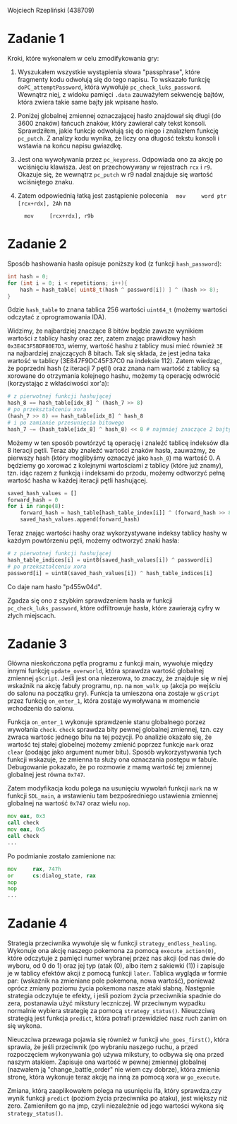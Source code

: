 Wojciech Rzepliński (438709)
# Zadanie 1

Kroki, które wykonałem w celu zmodifykowania gry:

1. Wyszukałem wszystkie wystąpienia słowa "passphrase", które fragmenty kodu odwołują się do tego napisu. To wskazało funkcję `doPC_attemptPassword`, która wywołuje `pc_check_luks_password`. Wewnątrz niej, z widoku pamięci `.data` zauważyłem sekwencję bajtów, która zwiera takie same bajty jak wpisane hasło.
2. Poniżej globalnej zmiennej oznaczającej hasło znajdował się długi (do 3600 znaków) łańcuch znaków, który zawierał cały tekst konsoli. Sprawdziłem, jakie funkcje odwołują się do niego i znalazłem funkcję `pc_putch`. Z analizy kodu wynika, że liczy ona długość tekstu konsoli i wstawia na końcu napisu gwiazdkę.
3. Jest ona wywoływania przez `pc_keypress`. Odpowiada ono za akcję po wciśnięciu klawisza. Jest on przechowywany w rejestrach `rcx` i `r9`. Okazuje się, że wewnątrz `pc_putch` w r9 nadal znajduje się wartość wciśniętego znaku.
4. Zatem odpowiednią łatką jest zastąpienie polecenia ```  mov     word ptr [rcx+rdx], 2Ah``` na

    ```  mov     [rcx+rdx], r9b```

# Zadanie 2

Sposób hashowania hasła opisuje poniższy kod (z funkcji `hash_password`):
```c
int hash = 0;
for (int i = 0; i < repetitions; i++){
    hash = hash_table[ uint8_t(hash ^ password[i]) ] ^ (hash >> 8);
}
```
Gdzie `hash_table` to znana tablica 256 wartości `uint64_t` (możemy wartości odczytać z oprogramowania IDA).

Widzimy, że najbardziej znaczące 8 bitów będzie zawsze wynikiem wartości z tablicy hashy oraz zer, zatem znając prawidłowy hash `0x3E4C3F5BDF80E7D3`, wiemy, wartość hashu z tablicy musi mieć również `3E` na najbardziej znajczących 8 bitach. Tak się składa, że jest jedna taka wartość w tablicy (3E847F9DC45F37C0 na indeksie 112). Zatem wiedząc, że poprzedni hash (z iteracji 7 pętli) oraz znana nam wartość z tablicy są xorowane do otrzymania kolejnego hashu, możemy tą operację odwrócić (korzystając z wkłaściwości xor'a):
```python
# z pierwotnej funkcji hashującej
hash_8 == hash_table[idx_8] ^ (hash_7 >> 8)
# po przekształceniu xora
(hash_7 >> 8) == hash_table[idx_8] ^ hash_8
# i po zamianie przesunięcia bitowego
hash_7 ~= (hash_table[idx_8] ^ hash_8) << 8 # najmniej znaczące 2 bajty się nie będą poprawne, ale najbardziej znaczące 2 bajty będą
```
Możemy w ten sposób powtórzyć tą operację i znaleźć tablicę indeksów dla 8 iteracji pętli.
Teraz aby znaleźć wartości znaków hasła, zauważmy, że pierwszy hash (który moglibyśmy oznaczyć jako `hash_0`) ma wartość 0. A będziemy go xorować z kolejnymi wartościami z tablicy (które już znamy), tzn. idąc razem z funkcją i indeksami do przodu, możemy odtworzyć pełną wartość hasha w każdej iteracji pętli hashującej.
```python
saved_hash_values = []
forward_hash = 0
for i in range(8):
    forward_hash = hash_table[hash_table_index[i]] ^ (forward_hash >> 8)
    saved_hash_values.append(forward_hash)
```

Teraz znając wartości hashy oraz wykorzystywane indeksy tablicy hashy w każdym powtórzeniu pętli, możemy odtworzyć znaki hasła:
 
```python
# z pierwotnej funkcji hashującej
hash_table_indices[i] = uint8(saved_hash_values[i]) ^ password[i]
# po przekształceniu xora
password[i] = uint8(saved_hash_values[i]) ^ hash_table_indices[i]
```
Co daje nam hasło "p455w04d".

Zgadza się ono z szybkim sprawdzeniem hasła w funkcji `pc_check_luks_password`, które odfiltrowuje hasła, które zawierają cyfry w złych miejscach.

# Zadanie 3

Główna nieskończona pętla programu z funkcji main, wywołuje między innymi funkcję `update_overworld`, która sprawdza wartość globalnej zmiennej `gScript`. Jeśli jest ona niezerowa, to znaczy, że znajduje się w niej wskaźnik na akcję fabuły programu, np. na `mom_walk_up` (akcja po wejściu do salonu na początku gry). Funkcja ta umieszona ona zostaje w `gScript` przez funkcję `on_enter_1`, która zostaje wywoływana w momencie wchodzenia do salonu.

Funkcja `on_enter_1` wykonuje sprawdzenie stanu globalnego porzez wywołania `check`. `check` sprawdza bity pewnej globalnej zmiennej, tzn. czy zwraca wartośc jednego bitu na tej pozycji. Po analizie okazało się, że wartość tej stałej globelnej możemy zmienić poprzez funkcje `mark` oraz `clear` (podając jako argument numer bitu). Sposób wykorzystywania tych funkcji wskazuje, że zmienna ta służy ona oznaczania postępu w fabule. Debugowanie pokazało, że po rozmowie z mamą wartość tej zmiennej globalnej jest równa `0x747`.

Zatem modyfikacja kodu polega na usunięciu wywołań funkcji `mark` na w funkcji `SDL_main`, a wstawieniu tam bezpośredniego ustawienia zmiennej globalnej na wartość `0x747` oraz wielu `nop`.
```asm
mov eax, 0x3
call check
mov eax, 0x5
call check
...
```
Po podmianie zostało zamienione na:
```asm
mov     rax, 747h
or      cs:dialog_state, rax
nop
nop
...
```

# Zadanie 4

Strategia przeciwnika wywołuje się w funkcji `strategy_endless_healing`. Wykonuje ona akcję naszego pokemona za pomocą `execute_action(0)`, które odczytuje z pamięci numer wybranej przez nas akcji (od nas dwie do wyboru, od 0 do 1) oraz jej typ (atak (0), albo item z sakiewki (1)) i zapisuje je w tablicy efektów akcji z pomocą funkcji `later`. Tablica wygląda w formie par: (wskaźnik na zmieniane pole pokemona, nowa wartość), ponieważ oprócz zmiany poziomu życia pokemona nasze ataki słabną. Następnie strategia odczytuje te efekty, i jeśli poziom życia przeciwnikia spadnie do zera, postanawia użyć mikstury leczniczej. W przeciwnym wypadku normalnie wybiera strategię za pomocą `strategy_status()`. Nieuczciwą strategią jest funkcja `predict`, która potrafi przewidzieć nasz ruch zanim on się wykona.

Nieuczciwa przewaga pojawia się również w funkcji `who_goes_first()`, która sprawia, że jeśli przeciwnik (po wybraniu naszego ruchu, a przed rozpoczęciem wykonywania go) używa mikstury, to odbywa się ona przed naszym atakiem. Zapisuje ona wartość w pewnej zmiennej globalnej (nazwałem ją "change_battle_order" nie wiem czy dobrze), która zmienia stronę, która wykonuje teraz akcję na inną za pomocą xora w `go_execute`.

Zmiana, którą zaaplikowałem polega na usunięciu ifa, który sprawdza,czy wynik funkcji `predict` (poziom życia przeciwnika po ataku), jest większy niż zero. Zamieniłem go na jmp, czyli niezależnie od jego wartości wykona się `strategy_status()`.
